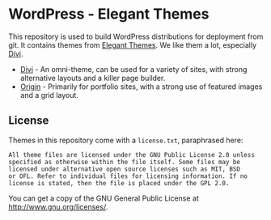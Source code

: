# WordPress - Elegant Themes
This repository is used to build WordPress distributions for deployment from git. It contains themes from [Elegant Themes](http://elegantthemes.com/). We like them a lot, especially [Divi](http://elegantthemes.com/gallery/divi/). 

* [Divi](http://elegantthemes.com/gallery/divi/) - An omni-theme, can be used for a variety of sites, with strong alternative layouts and a killer page builder.
* [Origin](http://elegantthemes.com/gallery/origin/) - Primarily for portfolio sites, with a strong use of featured images and a grid layout.

## License
Themes in this repository come with a `license.txt`, paraphrased here:

    All theme files are licensed under the GNU Public License 2.0 unless
    specified as otherwise within the file itself. Some files may be
    licensed under alternative open source licenses such as MIT, BSD
    or OFL. Refer to individual files for licensing information. If no
    license is stated, then the file is placed under the GPL 2.0.

You can get a copy of the GNU General Public License at http://www.gnu.org/licenses/.
